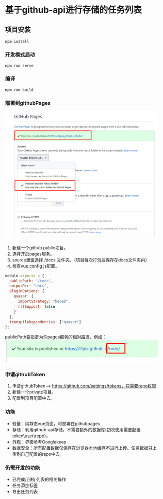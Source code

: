 # 基于github-api进行存储的任务列表

## 项目安装
```
npm install
```

### 开发模式启动
```
npm run serve
```

### 编译
```
npm run build
```

### 部署到githubPages
![title](https://raw.githubusercontent.com/lllpla/img/master/gitnote/2020/04/30/1588233633981-1588233634021.png)
1. 新建一个github public项目。
2. 选择开启pages服务。
3. source里面选择 /docs 文件夹。（项目每次打包后保存在docs文件夹内）
4. 检查vue.config.js配置。
```javascript
module.exports = {
  publicPath: "/todo",
  outputDir: "docs",
  pluginOptions: {
    quasar: {
      importStrategy: "kebab",
      rtlSupport: false
    }
  },
  transpileDependencies: ["quasar"]
};

```
publicPath要指定为你pages服务的相对路径，例如：
![title](https://raw.githubusercontent.com/lllpla/img/master/gitnote/2020/04/30/1588233893441-1588233893443.png)

### 申请githubToken
1. 申请githubToken--> https://github.com/settings/tokens，只需要repo权限
2. 新建一个private项目。
3. 配置到项目配置中去。
### 功能
 - 轻量：纯静态vue页面，可部署在githubpages
 - 存储：利用github-api存储，不需要额外的数据库(初次使用需要配置token\user\repo)。
 - 外观：界面参考Googlekeep
 - 数据安全：所有配置数据仅保存在浏览器本地缓存不进行上传。任务数据只上传到自己配置的repo中去。

### 仍需开发的功能
 - 已完成/归档 列表的相关操作
 - 任务添加标签
 - 导出任务列表